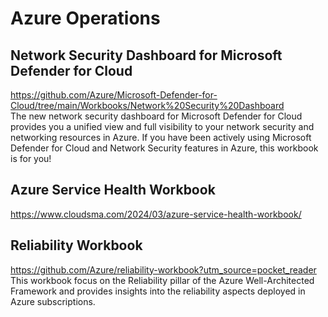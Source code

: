# Azure Operations

## Network Security Dashboard for Microsoft Defender for Cloud
https://github.com/Azure/Microsoft-Defender-for-Cloud/tree/main/Workbooks/Network%20Security%20Dashboard \
The new network security dashboard for Microsoft Defender for Cloud provides you a unified view and full visibility to your network security and networking resources in Azure. If you have been actively using Microsoft Defender for Cloud and Network Security features in Azure, this workbook is for you!

## Azure Service Health Workbook
https://www.cloudsma.com/2024/03/azure-service-health-workbook/

## Reliability Workbook
https://github.com/Azure/reliability-workbook?utm_source=pocket_reader \
This workbook focus on the Reliability pillar of the Azure Well-Architected Framework and provides insights into the reliability aspects deployed in Azure subscriptions.
